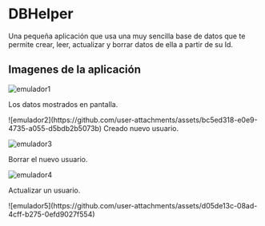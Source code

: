 <h1 align="left"> DBHelper </h1>
<p>Una pequeña aplicación que usa una muy sencilla base de datos que te permite crear, leer, actualizar y borrar datos de ella a partir de su Id.</p>
<h2 align="left"> Imagenes de la aplicación </h2>

![emulador1](https://github.com/user-attachments/assets/7da74c2b-18de-422a-ab6f-15b6596683b2)

<p>Los datos mostrados en pantalla.</p>
![emulador2](https://github.com/user-attachments/assets/bc5ed318-e0e9-4735-a055-d5bdb2b5073b)
Creado nuevo usuario.

![emulador3](https://github.com/user-attachments/assets/010d6aae-81af-437b-b999-2fe687d1d6e8)

<p>Borrar el nuevo usuario.</p>

![emulador4](https://github.com/user-attachments/assets/81d0139c-a7cf-4f5e-9844-82d6addcbc51)

<p>Actualizar un usuario.</p>
![emulador5](https://github.com/user-attachments/assets/d05de13c-08ad-4cff-b275-0efd9027f554)

